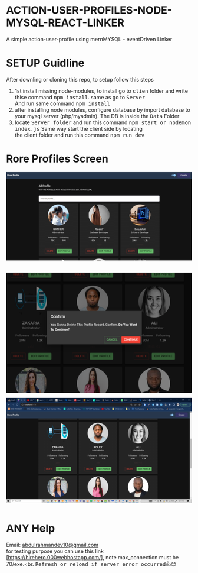 # ACTION-USER-PROFILES-NODE-MYSQL-REACT-LINKER
A simple action-user-profile using mernMYSQL - eventDriven Linker

# SETUP Guidline
After downling or cloning this repo, to setup follow this steps<br>
1. 1st install missing node-modules, to install go to <kbd>clien</kbd> folder and write thise command <kbd>npm install</kbd>. same as go to <kbd>Server</kbd><br>
And run same command <kbd>npm install</kbd>
2. after installing node modules, configure database by import database to your mysql server (php/myadmin). The DB is inside the <kbd>Data</kbd> Folder
3. locate <kbd>Server folder</kbd> and run this command <kbd>npm start or nodemon index.js</kbd> Same way start the client side by locating <br>
the client folder and run this command <kbd>npm run dev</kbd>

# Rore Profiles Screen
<img src="c1.PNG" style="margin-bottom: 30px;"/>
<img src="c2.PNG" style="margin-bottom: 10px;"/>
<img src="c3.PNG" style="margin-bottom: 10px;"/>


# ANY Help
Email: abdulrahmandev10@gmail.com<br>
for testing purpose you can use this link [https://hirehero.000webhostapp.com/], note max_connection must be 70/exe.<br.
<kbd>Refresh or reload if server error occurred</kbd>👍😊
